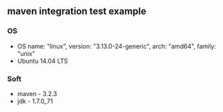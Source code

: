 ## maven integration test example

### OS
* OS name: "linux", version: "3.13.0-24-generic", arch: "amd64", family: "unix"
* Ubuntu 14.04 LTS

### Soft
* maven - 3.2.3
* jdk   - 1.7.0_71
